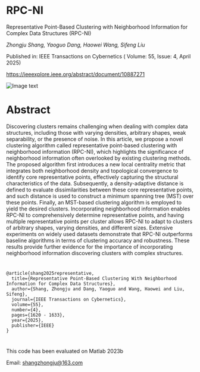 # RPC-NI

Representative Point-Based Clustering with Neighborhood Information for Complex Data Structures (RPC-NI)

*Zhongju Shang, Yaoguo Dang, Haowei Wang, Sifeng Liu*

Published in: IEEE Transactions on Cybernetics ( Volume: 55, Issue: 4, April 2025)

https://ieeexplore.ieee.org/abstract/document/10887271

![Image text](https://github.com/MarSims/img-folder/blob/main/framework-R1.png)

# Abstract

Discovering clusters remains challenging when dealing with complex data structures, including those with varying densities, arbitrary shapes, weak separability, or the presence of noise. In this article, we propose a novel clustering algorithm called representative point-based clustering with neighborhood information (RPC-NI), which highlights the significance of neighborhood information often overlooked by existing clustering methods. The proposed algorithm first introduces a new local centrality metric that integrates both neighborhood density and topological convergence to identify core representative points, effectively capturing the structural characteristics of the data. Subsequently, a density-adaptive distance is defined to evaluate dissimilarities between these core representative points, and such distance is used to construct a minimum spanning tree (MST) over these points. Finally, an MST-based clustering algorithm is employed to yield the desired clusters. Incorporating neighborhood information enables RPC-NI to comprehensively determine representative points, and having multiple representative points per cluster allows RPC-NI to adapt to clusters of arbitrary shapes, varying densities, and different sizes. Extensive experiments on widely used datasets demonstrate that RPC-NI outperforms baseline algorithms in terms of clustering accuracy and robustness. These results provide further evidence for the importance of incorporating neighborhood information discovering clusters with complex structures.

# 

```
@article{shang2025representative,
  title={Representative Point-Based Clustering With Neighborhood Information for Complex Data Structures},
  author={Shang, Zhongju and Dang, Yaoguo and Wang, Haowei and Liu, Sifeng},
  journal={IEEE Transactions on Cybernetics},
  volume={55},
  number={4},
  pages={1620 - 1633},
  year={2025},
  publisher={IEEE} 
}
```

# 

This code has been evaluated on Matlab 2023b

Email: shangzhongju@163.com

